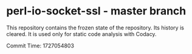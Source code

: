 # perl-io-socket-ssl - master branch

This repository contains the frozen state of the repository.
Its history is cleared. It is used only for static code
analysis with Codacy.

Commit Time: 1727054803